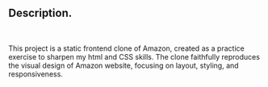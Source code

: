 <h2> Description. </h2>
<br>
<p>
  This project is a static frontend clone of Amazon, created as a practice exercise to sharpen my html and CSS skills. The clone faithfully reproduces the visual design of Amazon website, focusing on layout, styling, and responsiveness.</p>
